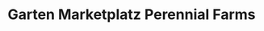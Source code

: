 ---
title: "Garten Marketplatz Perennial Farms"
url: /byron/garten-marketplatz-perennial-farms/
shop: Garten-Center
---